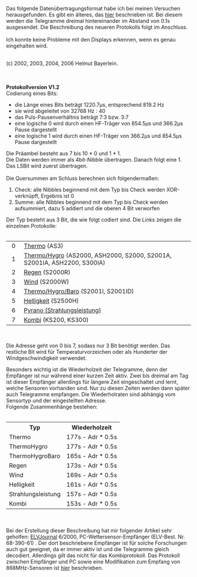 Das folgende Datenübertragungsformat habe ich bei meinen Versuchen herausgefunden. 
Es gibt ein älteres, das <a href="protocol_alt.htm">hier</a> beschrieben ist. Bei diesem werden die Telegramme dreimal
hintereinander im Abstand von 0.1s ausgesendet.
Die Beschreibung des neueren Protokolls folgt im Anschluss.<br><br>
Ich konnte keine Probleme mit den Displays erkennen, wenn es genau eingehalten wird.<br><br>

(c) 2002, 2003, 2004, 2006 Helmut Bayerlein.<br><br><br>

<strong>Protokollversion V1.2<br></strong>
Codierung eines Bits: <ul>
	<li>die Länge eines Bits beträgt 1220.7µs, entsprechend 819.2 Hz
	<li>sie wird abgeleitet von 32768 Hz : 40
	<li>das Puls-Pausenverhältnis beträgt 7:3 bzw. 3:7
	<li>eine logische 0 wird durch einen HF-Träger von 854.5µs und 366.2µs Pause dargestellt
	<li>eine logische 1 wird durch einen HF-Träger von 366.2µs und 854.5µs Pause dargestellt
</ul>
Die Präambel besteht aus 7 bis 10 * 0 und 1 * 1.<br>
Die Daten werden immer als 4bit-Nibble übertragen. Danach folgt eine 1.<br>
Das LSBit wird zuerst übertragen.<br><br>
Die Quersummen am Schluss berechnen sich folgendermaßen:<ol>
	<li>Check:	alle Nibbles beginnend mit dem Typ bis Check werden XOR-verknüpft, 
    Ergebnis ist 0<li>Summe:	alle Nibbles beginnend mit dem Typ bis Check 
    werden aufsummiert, dazu 5 addiert und die oberen 4 Bit verworfen	
</ol>
Der Typ besteht aus 3 Bit, die wie folgt codiert sind. Die Links zeigen die einzelnen Protokolle:
<br>
&nbsp;<table border="0" cellpadding="0" cellspacing="0" style="border-collapse: collapse" bordercolor="#111111" width="78%">
  <tr>
    <td width="8%" align="center">0</td>
    <td width="92%"><a href="thermo.htm">Thermo</a> (AS3)</td>
  </tr>
  <tr>
    <td width="8%" align="center">1</td>
    <td width="92%"><a href="thermohygro.htm">Thermo/Hygro</a> (AS2000, ASH2000, 
    S2000, S2001A, S2001IA, ASH2200, S300IA)</td>
  </tr>
  <tr>
    <td width="8%" align="center">2</td>
    <td width="92%"><a href="regen.htm">Regen</a> (S2000R)</td>
  </tr>
  <tr>
    <td width="8%" align="center">3</td>
    <td width="92%"><a href="wind.htm">Wind</a> (S2000W)</td>
  </tr>
  <tr>
    <td width="8%" align="center">4</td>
    <td width="92%"><a href="thermohygrobaro.htm">Thermo/Hygro/Baro</a> (S2001I, 
    S2001ID)</td>
  </tr>
  <tr>
    <td width="8%" align="center">5</td>
    <td width="92%"><a href="licht.htm">Helligkeit</a> (S2500H)</td>
  </tr>
  <tr>
    <td width="8%" align="center">6</td>
    <td width="92%"><a href="pyrano.htm">Pyrano (Strahlungsleistung)</a></td>
  </tr>
  <tr>
    <td width="8%" align="center">7</td>
    <td width="92%"><a href="kombi.htm">Kombi</a> (KS200, KS300)</td>
  </tr>
</table>
&nbsp;<p>Die Adresse geht von 0 bis 7, sodass nur 3 Bit benötigt werden. Das restliche Bit wird für Temperaturvorzeichen 
oder als Hunderter der Windgeschwindigkeit verwendet.<br>
</p>
<p>
Besonders wichtig ist die Wiederholzeit der Telegramme, denn der Empfänger ist nur während einer kurzen Zeit aktiv. 
Zwei bis dreimal am Tag ist dieser Empfänger allerdings für längere Zeit eingeschaltet und lernt, welche Sensoren vorhanden sind. 
Nur zu diesen Zeiten werden dann später auch Telegramme empfangen. Die Wiederholraten sind abhängig vom Sensortyp und der eingestellten 
Adresse.<br>
Folgende Zusammenhänge bestehen:<br><br>
<table cellspacing="2" cellpadding="2" border="0">
<tr>
	<th>Typ</th>
	<th>Wiederholzeit</th>
</tr>
<tr>
	<td>Thermo</td>
	<td>177s - Adr * 0.5s</td>
</tr>
<tr>
	<td>ThermoHygro</td>
	<td>177s - Adr * 0.5s</td>
</tr>
<tr>
	<td>ThermoHygroBaro</td>
	<td>165s - Adr * 0.5s</td>
</tr>
<tr>
	<td>Regen</td>
	<td>173s - Adr * 0.5s</td>
</tr>
<tr>
	<td>Wind</td>
	<td>169s - Adr * 0.5s</td>
</tr>
<tr>
	<td>Helligkeit</td>
	<td>161s - Adr * 0.5s</td>
</tr>
<tr>
	<td>Strahlungsleistung</td>
	<td>157s - Adr * 0.5s</td>
</tr>
<tr>
	<td>Kombi</td>
	<td>153s - Adr * 0.5s</td>
</tr>
</table>
</p><br><br>
Bei der Erstellung dieser Beschreibung hat mir folgender Artikel sehr geholfen: <a href="http://www.elv.de">ELVJournal</a> 6/2000, PC-Wettersensor-Empfänger 
(ELV-Best. Nr. 68-390-61) .
Der dort beschriebene Empfänger ist für solche Forschungen auch gut geeignet, da er immer aktiv ist und die Telegramme gleich decodiert. 
Allerdings gilt das nicht für das Kombiprotokoll. Das Protokoll zwischen 
Empfänger und PC sowie eine Modifikation zum Empfang von 868MHz-Sensoren ist
<a href="pc_wx_rx.htm">hier</a> beschrieben.<br>

